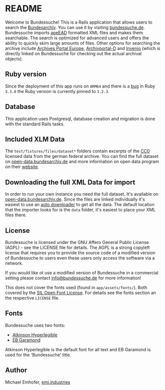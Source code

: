# README
Welcome to Bundessuche! This is a Rails application that allows users to search the [Bundesarchiv](https://www.bundesarchiv.de/). You can use it by visiting [bundessuche.de](https://bundessuche.de).
Bundessuche imports [apeEAD](http://apex-project.eu/index.php/en/outcomes/standards/apeead) formatted XML files and makes them searchable.
The search is optimized for advanced users and offers the ability to quickly skim large amounts of files.
Other options for searching the archive include [Archives Portal Europe](https://www.archivesportaleurope.net), [Archivportal-D](https://www.archivportal-d.de) and [Invenio](https://invenio.bundesarchiv.de) (which is directly linked on Bundessuche for checking out the actual archival objects).

## Ruby version
Since the deployment of this app runs on `ARM64` and there is a [bug](https://github.com/ruby/ruby/pull/9371) in Ruby `3.3.0` the Ruby version is currently pinned to `3.2.3`.

## Database
This application uses Postgresql, database creation and migration is done with the standard Rails tasks.

## Included XLM Data
The `test/fixtures/files/dataset*` folders contain excerpts of the [CC0](https://creativecommons.org/public-domain/cc0/) licensed data from the german federal archive. You can find the full dataset on [open-data.bundesarchiv.de](https://open-data.bundesarchiv.de/apex-ead/) and more information on open data program on their [website](https://www.bundesarchiv.de/DE/Content/Artikel/Ueber-uns/Aus-unserer-Arbeit/open-data.html).

## Downloading the full XML Data for import
In order to run your own instance you need the full dataset. It's available on [open-data.bundesarchiv.de](https://open-data.bundesarchiv.de/apex-ead/). Since the files are linked individually it's easiest to use an [auto downloader](https://www.downthemall.net/) to get all the data.
The default location that the importer looks for is the `data` folder, it's easiest to place your XML files there.

## License
Bundessuche is licensed under the GNU Affero General Public License (AGPL) - see the LICENSE file for details. The AGPL is a strong copyleft license that requires you to provide the source code of a modified version of Bundessuche to users even these users only access the software via a network.

If you would like ot use a modified version of Bundessuche in a commercial setting please contact <info@bundessuche.de> for more information!

This does not cover the fonts used (found in `app/assets/fonts/`). Both covered by the [SIL Open Font License](https://openfontlicense.org). For details see the fonts section an the respective `LICENSE` file.

## Fonts
Bundessuche uses two fonts:
* [Atkinson Hyperlegible](https://brailleinstitute.org/freefont)
* [EB Garamond](http://www.georgduffner.at/ebgaramond/)

Atkinson Hyperlegible is the default font for all text and EB Garamond is used for the 'Bundessuche' title.

## Author
Michael Emhofer, [emi.industries](https://emi.industries)
